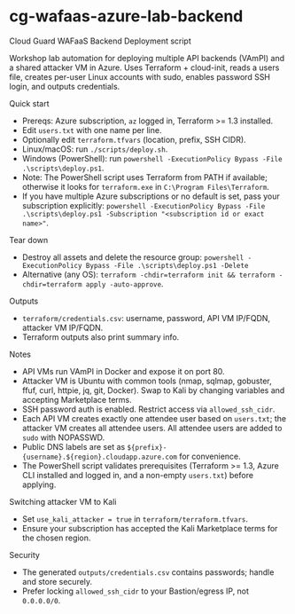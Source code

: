 # cg-wafaas-azure-lab-backend
Cloud Guard WAFaaS Backend Deployment script

Workshop lab automation for deploying multiple API backends (VAmPI) and a shared attacker VM in Azure. Uses Terraform + cloud-init, reads a users file, creates per-user Linux accounts with sudo, enables password SSH login, and outputs credentials.

Quick start
- Prereqs: Azure subscription, `az` logged in, Terraform >= 1.3 installed.
- Edit `users.txt` with one name per line.
- Optionally edit `terraform.tfvars` (location, prefix, SSH CIDR).
- Linux/macOS: run `./scripts/deploy.sh`.
- Windows (PowerShell): run `powershell -ExecutionPolicy Bypass -File .\scripts\deploy.ps1`.
- Note: The PowerShell script uses Terraform from PATH if available; otherwise it looks for `terraform.exe` in `C:\Program Files\Terraform`.
- If you have multiple Azure subscriptions or no default is set, pass your subscription explicitly: `powershell -ExecutionPolicy Bypass -File .\scripts\deploy.ps1 -Subscription "<subscription id or exact name>"`.

Tear down
- Destroy all assets and delete the resource group: `powershell -ExecutionPolicy Bypass -File .\scripts\deploy.ps1 -Delete`
- Alternative (any OS): `terraform -chdir=terraform init && terraform -chdir=terraform apply -auto-approve`.

Outputs
- `terraform/credentials.csv`: username, password, API VM IP/FQDN, attacker VM IP/FQDN.
- Terraform outputs also print summary info.

Notes
- API VMs run VAmPI in Docker and expose it on port 80.
- Attacker VM is Ubuntu with common tools (nmap, sqlmap, gobuster, ffuf, curl, httpie, jq, git, Docker). Swap to Kali by changing variables and accepting Marketplace terms.
- SSH password auth is enabled. Restrict access via `allowed_ssh_cidr`.
- Each API VM creates exactly one attendee user based on `users.txt`; the attacker VM creates all attendee users. All attendee users are added to `sudo` with NOPASSWD.
- Public DNS labels are set as `${prefix}-{username}.${region}.cloudapp.azure.com` for convenience.
 - The PowerShell script validates prerequisites (Terraform >= 1.3, Azure CLI installed and logged in, and a non-empty `users.txt`) before applying.

Switching attacker VM to Kali
- Set `use_kali_attacker = true` in `terraform/terraform.tfvars`.
- Ensure your subscription has accepted the Kali Marketplace terms for the chosen region.

Security
- The generated `outputs/credentials.csv` contains passwords; handle and store securely.
- Prefer locking `allowed_ssh_cidr` to your Bastion/egress IP, not `0.0.0.0/0`.
